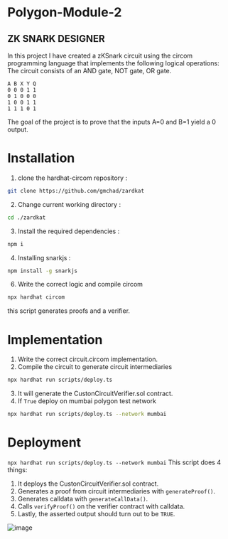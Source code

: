 # Polygon-Module-2
## ZK SNARK DESIGNER
In this project I have created a zKSnark circuit using the circom programming language that implements the following logical operations:
The circuit consists of an AND gate, NOT gate, OR gate.
```
A B X Y Q
0 0 0 1 1
0 1 0 0 0
1 0 0 1 1
1 1 1 0 1
```

The goal of the project is to prove that the inputs A=0 and B=1 yield a 0 output.


# Installation
1. clone the hardhat-circom repository :
 ```sh
git clone https://github.com/gmchad/zardkat
 ```

2. Change current working directory :
 ```sh
cd ./zardkat
 ```

3. Install the required dependencies :
 ```sh
npm i
 ```
   
4. Installing snarkjs :
 ```sh
npm install -g snarkjs
 ```

6. Write the correct logic and compile circom
 ```sh
npx hardhat circom
 ```
 this script generates proofs and a verifier.

 

# Implementation
1. Write the correct circuit.circom implementation.
2. Compile the circuit to generate circuit intermediaries
```sh
npx hardhat run scripts/deploy.ts
``` 
3. It will generate the CustonCircuitVerifier.sol contract.
4. If `True` deploy on mumbai polygon test network
```sh
npx hardhat run scripts/deploy.ts --network mumbai
```

# Deployment
`npx hardhat run scripts/deploy.ts --network mumbai`
This script does 4 things:
1. It deploys the CustonCircuitVerifier.sol contract.
2. Generates a proof from circuit intermediaries with `generateProof()`.
3. Generates calldata with `generateCallData()`.
4. Calls `verifyProof()` on the verifier contract with calldata.
5. Lastly, the asserted output should turn out to be  `TRUE`.

![image](https://github.com/ShivamGupta92/METACRAFTERS-POLYGON-MODULE-3/assets/70855458/18c4ebef-e842-486e-96d5-1b4f7a5ed073)
